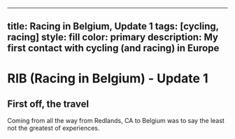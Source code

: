  ---
 title: Racing in Belgium, Update 1
 tags: [cycling, racing]
 style: fill
 color: primary
 description: My first contact with cycling (and racing) in Europe
 ---

# RIB (Racing in Belgium) - Update 1


## First off, the travel

Coming from all the way from Redlands, CA to Belgium was to say the least not the greatest of experiences.
